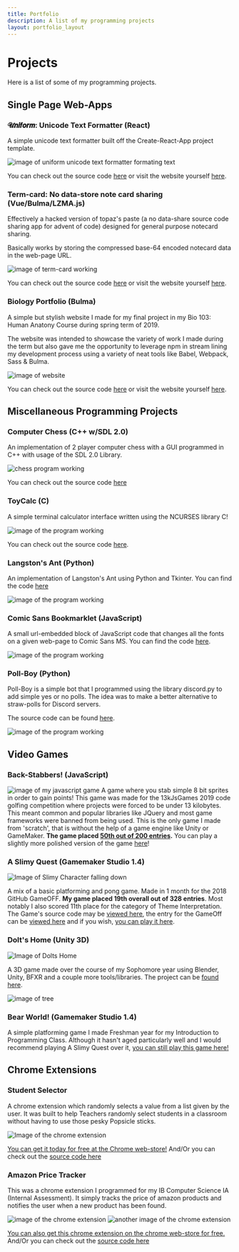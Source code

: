 ```yaml
---
title: Portfolio
description: A list of my programming projects
layout: portfolio_layout
---
```




# **Projects**
Here is a list of some of my programming projects.

## **Single Page Web-Apps**

### **𝓤𝙣𝙞𝙛𝙤𝙧𝙢: Unicode Text Formatter (React)**
A simple unicode text formatter built off the Create-React-App project template.

![image of uniform unicode text formatter formating text](https://raw.githubusercontent.com/MilanDonhowe/uniform/master/img/unicode.gif)

You can check out the source code [here](https://github.com/MilanDonhowe/uniform) or visit the website yourself [here](https://milandonhowe.github.io/uniform/).

### **Term-card: No data-store note card sharing (Vue/Bulma/LZMA.js)**
Effectively a hacked version of topaz's paste (a no data-share source code sharing app for advent of code) designed for general purpose notecard sharing.

Basically works by storing the compressed base-64 encoded notecard data in the web-page URL.

![image of term-card working](https://raw.githubusercontent.com/MilanDonhowe/term-card/master/img/termcard.gif)

You can check out the source code [here](https://github.com/MilanDonhowe/term-card) or visit the website yourself [here](https://milandonhowe.github.io/term-card/).

### Biology Portfolio (Bulma)
A simple but stylish website I made for my final project in my Bio 103: Human Anatony Course during spring term of 2019.

The website was intended to showcase the variety of work I made during the term but also gave me the opportunity to leverage npm in stream lining my development process using a variety of neat tools like Babel, Webpack, Sass & Bulma.

![image of website](../assets/images/bio_handbook.PNG)

You can check out the source code [here](https://github.com/MilanDonhowe/Biology-Portfolio) or visit the website yourself [here](https://web.engr.oregonstate.edu/~donhowem/).


## **Miscellaneous Programming Projects**

### **Computer Chess (C++ w/SDL 2.0)**
An implementation of 2 player computer chess with a GUI programmed in C++ with usage of the SDL 2.0 Library.

![chess program working](https://raw.githubusercontent.com/MilanDonhowe/chess/master/frontend/images/chessExample.gif)

You can check out the source code [here](https://github.com/MilanDonhowe/chess)

### **ToyCalc (C)**
A simple terminal calculator interface written using the NCURSES library C!

![image of the program working](https://raw.githubusercontent.com/MilanDonhowe/ReadmeImages/master/ttty/toyCalc.gif)

You can check out the source code [here](https://github.com/MilanDonhowe/toyCalc).


### **Langston's Ant (Python)**
An implementation of Langston's Ant using Python and Tkinter.  You can find the code [here](https://github.com/MilanDonhowe/ANT)

![image of the program working](https://raw.githubusercontent.com/MilanDonhowe/ANT/master/readme_images/antboy.gif)



### **Comic Sans Bookmarklet (JavaScript)**
A small url-embedded block of JavaScript code that changes all the fonts on a given web-page to Comic Sans MS.  You can find the code [here](https://github.com/MilanDonhowe/bookmarklets).

![image of the program working](../assets/images/bookmarklet.gif)


###  **Poll-Boy (Python)**
Poll-Boy is a simple bot that I programmed using the library discord.py to add simple yes or no polls.  The idea was to make a better alternative to straw-polls for Discord servers.

The source code can be found [here](https://github.com/MilanDonhowe/Poll-Boy).


![image of the program working](https://github.com/MilanDonhowe/ReadmeImages/raw/master/PollBoyExample.gif)


## **Video Games**

### **Back-Stabbers! (JavaScript)**
![image of my javascript game](https://raw.githubusercontent.com/MilanDonhowe/backstabbers13kb/master/sprites/back.gif)
A game where you stab simple 8 bit sprites in order to gain points!  This game was made for the 13kJsGames 2019 code golfing competition  where projects were forced to be under 13 kilobytes.  This meant common and popular libraries like JQuery and most game frameworks were banned from being used.  This is the only game I made from 'scratch', that is without the help of a game engine like Unity or GameMaker.  **The game placed [50th out of 200 entries](https://2019.js13kgames.com/#winners).**  You can play a slightly more polished version of the game [here](https://milandonhowe.github.io/backstabbers13kb/)!



### **A Slimy Quest (Gamemaker Studio 1.4)**
![Image of Slimy Character falling down](https://raw.githubusercontent.com/MilanDonhowe/HybridAdventure/master/sprites/gifs/playerREADME%20(1).gif)

A mix of a basic platforming and pong game.  Made in 1 month for the 2018 GitHub GameOFF.  **My game placed 19th overall out of 328 entries**.  Most notably I also scored 11th place for the category of Theme Interpretation.  The Game's source code may be [viewed here](https://github.com/MilanDonhowe/SlimyQuest), the entry for the GameOff can be [viewed here](https://itch.io/jam/game-off-2018/rate/334522) and if you wish, [you can play it here](https://milandonhowe.itch.io/a-slimy-quest).


### **Dolt's Home (Unity 3D)**
![Image of Dolts Home](https://raw.githubusercontent.com/MilanDonhowe/ReadmeImages/master/DoltImages/dolt_1.gif)

A 3D game made over the course of my Sophomore year using Blender, Unity, BFXR and a couple more tools/libraries.  The project can be [found here](https://github.com/MilanDonhowe/DoltsHome).

![image of tree](https://raw.githubusercontent.com/MilanDonhowe/ReadmeImages/master/DoltImages/dolt_2.png)

### **Bear World! (Gamemaker Studio 1.4)**
A simple platforming game I made Freshman year for my Introduction to Programming Class.  Although it hasn't aged particularly well and I would recommend playing A Slimy Quest over it, [you can still play this game here!](https://milandonhowe.github.io/beargame/)



## **Chrome Extensions**

### **Student Selector**

A chrome extension which randomly selects a value from a list given by the user.  It was built to help Teachers randomly select students in a classroom without having to use those pesky Popsicle sticks.


![Image of the chrome extension](../assets/images/chromeExtension.PNG)

[You can get it today for free at the Chrome web-store!](https://chrome.google.com/webstore/detail/student-randomizer/lcipncfbfemopganndembnmjjnhbaomk)
And/Or you can check out the [source code here](https://github.com/MilanDonhowe/studentSelect)


### **Amazon Price Tracker**
This was a chrome extension I programmed for my IB Computer Science IA (Internal Assessment).  It simply tracks the price of amazon products and notifies the user when a new product has been found.

![image of the chrome extension](../assets/images/ProductAmazon.PNG)
![another image of the chrome extension](../assets/images/ProductAmazon2.PNG)

[You can also get this chrome extension on the chrome web-store for free.](https://chrome.google.com/webstore/detail/amazon-price-tracker/npdolbglkedboekdpjcgfnnekcciedki/related)
And/Or you can check out the [source code here](https://github.com/MilanDonhowe/amazonTrackerIA/tree/master/Donhowe%20Milan%20IA/Forms/Product/amazonTracker)




 
